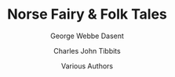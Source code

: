 ---
tag: 📚Book
title: "Norse Fairy & Folk Tales"
author: [George Webbe Dasent, Charles John Tibbits, Various Authors]
category: [Fiction]
isbn: 1398807478 9781398807471
cover: http://books.google.com/books/content?id=ZCQGEAAAQBAJ&printsec=frontcover&img=1&zoom=1&edge=curl&source=gbs_api
status: unread
Location: Physical
alias: Template
---